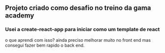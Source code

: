 ## Projeto criado como desafio no treino da gama academy

### Usei a create-react-app para iniciar como um template de react

o que aprendi com isso? ainda preciso melhorar muito no front end mas consegui fazer bem rapido o back end.